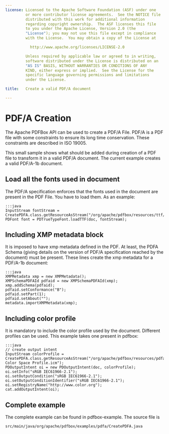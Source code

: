 ```yaml
---
license: Licensed to the Apache Software Foundation (ASF) under one
         or more contributor license agreements.  See the NOTICE file
         distributed with this work for additional information
         regarding copyright ownership.  The ASF licenses this file
         to you under the Apache License, Version 2.0 (the
         "License"); you may not use this file except in compliance
         with the License.  You may obtain a copy of the License at

           http://www.apache.org/licenses/LICENSE-2.0

         Unless required by applicable law or agreed to in writing,
         software distributed under the License is distributed on an
         "AS IS" BASIS, WITHOUT WARRANTIES OR CONDITIONS OF ANY
         KIND, either express or implied.  See the License for the
         specific language governing permissions and limitations
         under the License.

title:   Create a valid PDF/A document

---
```


PDF/A Creation
==============

The Apache PDFBox API can be used to create a PDF/A File. PDF/A is a PDF file with some constraints to ensure its 
long time conservation. These constraints are described in ISO 19005.

This small sample shows what should be added during creation of a PDF file to transform it in a valid PDF/A 
document. The current example creates a valid PDF/A-1b document.

Load all the fonts used in document
-----------------------------------

The PDF/A specification enforces that the fonts used in the document are present in the PDF File. You
have to load them. As an example:

	:::java
	InputStream fontStream = CreatePDFA.class.getResourceAsStream("/org/apache/pdfbox/resources/ttf/ArialMT.ttf");
	PDFont font = PDTrueTypeFont.loadTTF(doc, fontStream);

Including XMP metadata block
----------------------------

It is imposed to have xmp metadata defined in the PDF. At least, the PDFA Schema (giving details on the version
of PDF/A specification reached by the document) must be present. These lines create the xmp metadata for a
PDF/A-1b document:

	:::java
	XMPMetadata xmp = new XMPMetadata();
	XMPSchemaPDFAId pdfaid = new XMPSchemaPDFAId(xmp);
	xmp.addSchema(pdfaid);
	pdfaid.setConformance("B");
	pdfaid.setPart(1);
	pdfaid.setAbout("");
	metadata.importXMPMetadata(xmp);

Including color profile
-----------------------

It is mandatory to include the color profile used by the document. Different profiles can be used. This 
example takes one present in pdfbox:

	:::java
	// create output intent
	InputStream colorProfile = CreatePDFA.class.getResourceAsStream("/org/apache/pdfbox/resources/pdfa/sRGB Color Space Profile.icm");
	PDOutputIntent oi = new PDOutputIntent(doc, colorProfile); 
	oi.setInfo("sRGB IEC61966-2.1"); 
	oi.setOutputCondition("sRGB IEC61966-2.1"); 
	oi.setOutputConditionIdentifier("sRGB IEC61966-2.1"); 
	oi.setRegistryName("http://www.color.org"); 
	cat.addOutputIntent(oi);

Complete example
----------------

The complete example can be found in pdfbox-example. The source file is

	src/main/java/org/apache/pdfbox/examples/pdfa/CreatePDFA.java